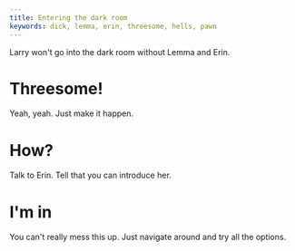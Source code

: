 ```yaml
---
title: Entering the dark room
keywords: dick, lemma, erin, threesome, hells, pawn
---
```


Larry won't go into the dark room without Lemma and Erin.

# Threesome!
Yeah, yeah. Just make it happen.

# How?
Talk to Erin. Tell that you can introduce her.

# I'm in
You can't really mess this up. Just navigate around and try all the options.
